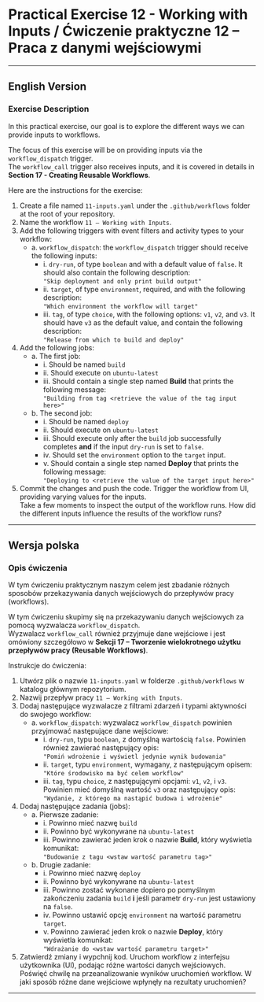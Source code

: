 
# Practical Exercise 12 - Working with Inputs / Ćwiczenie praktyczne 12 – Praca z danymi wejściowymi

---

## **English Version**

### Exercise Description

In this practical exercise, our goal is to explore the different ways we can provide inputs to workflows.

The focus of this exercise will be on providing inputs via the `workflow_dispatch` trigger.  
The `workflow_call` trigger also receives inputs, and it is covered in details in **Section 17 - Creating Reusable Workflows**.

Here are the instructions for the exercise:

1. Create a file named `11-inputs.yaml` under the `.github/workflows` folder at the root of your repository.
2. Name the workflow `11 – Working with Inputs`.
3. Add the following triggers with event filters and activity types to your workflow:
   - a. `workflow_dispatch`: the `workflow_dispatch` trigger should receive the following inputs:
     - i. `dry-run`, of type `boolean` and with a default value of `false`. It should also contain the following description:  
         `"Skip deployment and only print build output"`  
     - ii. `target`, of type `environment`, required, and with the following description:  
         `"Which environment the workflow will target"`  
     - iii. `tag`, of type `choice`, with the following options: `v1`, `v2`, and `v3`. It should have `v3` as the default value, and contain the following description:  
         `"Release from which to build and deploy"`  
4. Add the following jobs:  
   - a. The first job:  
     - i. Should be named `build`  
     - ii. Should execute on `ubuntu-latest`  
     - iii. Should contain a single step named **Build** that prints the following message:  
         `"Building from tag <retrieve the value of the tag input here>"`  
   - b. The second job:  
     - i. Should be named `deploy`  
     - ii. Should execute on `ubuntu-latest`  
     - iii. Should execute only after the `build` job successfully completes **and** if the input `dry-run` is set to `false`.  
     - iv. Should set the `environment` option to the `target` input.  
     - v. Should contain a single step named **Deploy** that prints the following message:  
         `"Deploying to <retrieve the value of the target input here>"`  
5. Commit the changes and push the code. Trigger the workflow from UI, providing varying values for the inputs.  
   Take a few moments to inspect the output of the workflow runs. How did the different inputs influence the results of the workflow runs?

---

## **Wersja polska**

### Opis ćwiczenia

W tym ćwiczeniu praktycznym naszym celem jest zbadanie różnych sposobów przekazywania danych wejściowych do przepływów pracy (workflows).

W tym ćwiczeniu skupimy się na przekazywaniu danych wejściowych za pomocą wyzwalacza `workflow_dispatch`.  
Wyzwalacz `workflow_call` również przyjmuje dane wejściowe i jest omówiony szczegółowo w **Sekcji 17 – Tworzenie wielokrotnego użytku przepływów pracy (Reusable Workflows)**.

Instrukcje do ćwiczenia:

1. Utwórz plik o nazwie `11-inputs.yaml` w folderze `.github/workflows` w katalogu głównym repozytorium.
2. Nazwij przepływ pracy `11 – Working with Inputs`.
3. Dodaj następujące wyzwalacze z filtrami zdarzeń i typami aktywności do swojego workflow:
   - a. `workflow_dispatch`: wyzwalacz `workflow_dispatch` powinien przyjmować następujące dane wejściowe:
     - i. `dry-run`, typu `boolean`, z domyślną wartością `false`. Powinien również zawierać następujący opis:  
         `"Pomiń wdrożenie i wyświetl jedynie wynik budowania"`  
     - ii. `target`, typu `environment`, wymagany, z następującym opisem:  
         `"Które środowisko ma być celem workflow"`  
     - iii. `tag`, typu `choice`, z następującymi opcjami: `v1`, `v2`, i `v3`. Powinien mieć domyślną wartość `v3` oraz następujący opis:  
         `"Wydanie, z którego ma nastąpić budowa i wdrożenie"`  
4. Dodaj następujące zadania (jobs):  
   - a. Pierwsze zadanie:  
     - i. Powinno mieć nazwę `build`  
     - ii. Powinno być wykonywane na `ubuntu-latest`  
     - iii. Powinno zawierać jeden krok o nazwie **Build**, który wyświetla komunikat:  
         `"Budowanie z tagu <wstaw wartość parametru tag>"`  
   - b. Drugie zadanie:  
     - i. Powinno mieć nazwę `deploy`  
     - ii. Powinno być wykonywane na `ubuntu-latest`  
     - iii. Powinno zostać wykonane dopiero po pomyślnym zakończeniu zadania `build` **i** jeśli parametr `dry-run` jest ustawiony na `false`.  
     - iv. Powinno ustawić opcję `environment` na wartość parametru `target`.  
     - v. Powinno zawierać jeden krok o nazwie **Deploy**, który wyświetla komunikat:  
         `"Wdrażanie do <wstaw wartość parametru target>"`  
5. Zatwierdź zmiany i wypchnij kod. Uruchom workflow z interfejsu użytkownika (UI), podając różne wartości danych wejściowych.  
   Poświęć chwilę na przeanalizowanie wyników uruchomień workflow. W jaki sposób różne dane wejściowe wpłynęły na rezultaty uruchomień?

---
